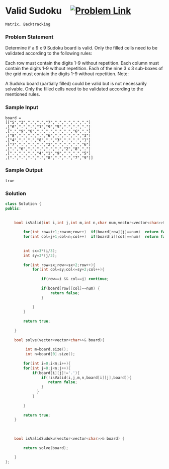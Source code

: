 
# Valid Sudoku &ensp;  [![Problem Link](https://img.shields.io/badge/-LeetCode-FFA116?style=for-the-badge&logo=LeetCode&logoColor=black)](https://leetcode.com/problems/valid-sudoku/description/)

```
Matrix, Backtracking
``` 
### Problem Statement 
Determine if a 9 x 9 Sudoku board is valid. Only the filled cells need to be validated according to the following rules:

Each row must contain the digits 1-9 without repetition.
Each column must contain the digits 1-9 without repetition.
Each of the nine 3 x 3 sub-boxes of the grid must contain the digits 1-9 without repetition.
Note:

A Sudoku board (partially filled) could be valid but is not necessarily solvable.
Only the filled cells need to be validated according to the mentioned rules.
 

### Sample Input
```
board = 
[["5","3",".",".","7",".",".",".","."]
,["6",".",".","1","9","5",".",".","."]
,[".","9","8",".",".",".",".","6","."]
,["8",".",".",".","6",".",".",".","3"]
,["4",".",".","8",".","3",".",".","1"]
,["7",".",".",".","2",".",".",".","6"]
,[".","6",".",".",".",".","2","8","."]
,[".",".",".","4","1","9",".",".","5"]
,[".",".",".",".","8",".",".","7","9"]]
```
### Sample Output
```
true
```

### Solution
```cpp
class Solution {
public:
    
    
    bool isValid(int i,int j,int m,int n,char num,vector<vector<char>>& board){
          
        for(int row=i+1;row<m;row++)  if(board[row][j]==num)  return false;
        for(int col=j+1;col<n;col++)  if(board[i][col]==num)  return false;
        
        
        int sx=3*(i/3);
        int sy=3*(j/3);
        
        for(int row=sx;row<=sx+2;row++){
            for(int col=sy;col<=sy+2;col++){
                
                if(row==i && col==j) continue;
                
                if(board[row][col]==num) {
                    return false;
                }
                
            }
        }
        
        return true;
        
    }
    
    bool solve(vector<vector<char>>& board){
        
         int m=board.size();
         int n=board[0].size();
        
        for(int i=0;i<m;i++){
        for(int j=0;j<n;j++){
            if(board[i][j]!='.'){
                if(!isValid(i,j,m,n,board[i][j],board)){
                   return false;
                }
              }
            }
            
        }
        
        return true;
    }
    
    
    
    bool isValidSudoku(vector<vector<char>>& board) {
         
        return solve(board);
        
    }
};
```